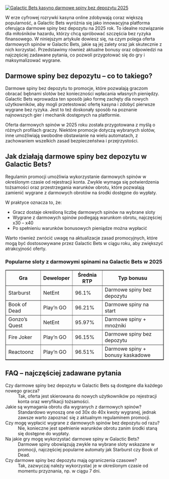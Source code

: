 [![Galactic Bets kasyno darmowe spiny bez depozytu 2025](https://123-caf.pages.dev/gitsignup.png)](https://vrmoo.ru/Bt82HjjY)

<div>   <p>W erze cyfrowej rozrywki kasyna online zdobywają coraz większą popularność, a Galactic Bets wyróżnia się jako innowacyjna platforma oferująca darmowe spiny bez depozytu na 2025 rok. To idealne rozwiązanie dla miłośników hazardu, którzy chcą spróbować szczęścia bez ryzyka finansowego. W niniejszym artykule dowiesz się, na czym polega oferta darmowych spinów w Galactic Bets, jakie są jej zalety oraz jak skutecznie z nich korzystać. Przedstawimy również aktualne bonusy oraz odpowiedzi na najczęściej zadawane pytania, co pozwoli przygotować się do gry i maksymalizować wygrane.</p>    <h2>Darmowe spiny bez depozytu – co to takiego?</h2>   <p>Darmowe spiny bez depozytu to promocje, które pozwalają graczom obracać bębnami slotów bez konieczności wpłacania własnych pieniędzy. Galactic Bets wprowadza ten sposób jako formę zachęty dla nowych użytkowników, aby mogli przetestować ofertę kasyna i zdobyć pierwsze wygrane bez ryzyka. Jest to też doskonały sposób na poznanie najnowszych gier i mechanik dostępnych na platformie.</p>      <p>Oferta darmowych spinów w 2025 roku została przygotowana z myślą o różnych profilach graczy. Niektóre promocje dotyczą wybranych slotów, inne umożliwiają swobodne obstawianie na wielu automatach, z zachowaniem wszelkich zasad bezpieczeństwa i przejrzystości.</p>    <h2>Jak działają darmowe spiny bez depozytu w Galactic Bets?</h2>   <p>Regulamin promocji umożliwia wykorzystanie darmowych spinów w określonym czasie od rejestracji konta. Zwykle wymaga się potwierdzenia tożsamości oraz przestrzegania warunków obrotu, które pozwalają zamienić wygrane z darmowych obrotów na środki dostępne do wypłaty.</p>      <p>W praktyce oznacza to, że:</p>   <ul>     <li>Gracz dostaje określoną liczbę darmowych spinów na wybrane sloty</li>     <li>Wygrane z darmowych spinów podlegają warunkom obrotu, najczęściej x30 – x40</li>     <li>Po spełnieniu warunków bonusowych pieniądze można wypłacić</li>   </ul>      <p>Warto również zwrócić uwagę na aktualizacje zasad promocyjnych, które mogą być dostosowywane przez Galactic Bets w ciągu roku, aby zwiększyć atrakcyjność oferty.</p>    <h3>Popularne sloty z darmowymi spinami na Galactic Bets w 2025</h3>   <table border="1" cellspacing="0" cellpadding="5">     <thead>       <tr>         <th>Gra</th>         <th>Deweloper</th>         <th>Średnia RTP</th>         <th>Typ bonusu</th>       </tr>     </thead>     <tbody>       <tr>         <td>Starburst</td>         <td>NetEnt</td>         <td>96.1%</td>         <td>Darmowe spiny bez depozytu</td>       </tr>       <tr>         <td>Book of Dead</td>         <td>Play’n GO</td>         <td>96.21%</td>         <td>Darmowe spiny na start</td>       </tr>       <tr>         <td>Gonzo’s Quest</td>         <td>NetEnt</td>         <td>95.97%</td>         <td>Darmowe spiny + mnożniki</td>       </tr>       <tr>         <td>Fire Joker</td>         <td>Play’n GO</td>         <td>96.15%</td>         <td>Darmowe spiny bez depozytu</td>       </tr>       <tr>         <td>Reactoonz</td>         <td>Play’n GO</td>         <td>96.51%</td>         <td>Darmowe spiny + bonusy kaskadowe</td>       </tr>     </tbody>   </table>    <h2>FAQ – najczęściej zadawane pytania</h2>   <dl>     <dt>Czy darmowe spiny bez depozytu w Galactic Bets są dostępne dla każdego nowego gracza?</dt>     <dd>Tak, oferta jest skierowana do nowych użytkowników po rejestracji konta oraz weryfikacji tożsamości.</dd>      <dt>Jakie są wymagania obrotu dla wygranych z darmowych spinów?</dt>     <dd>Standardowo wynoszą one od 30x do 40x kwoty wygranej, jednak zawsze warto zapoznać się z aktualnym regulaminem promocji.</dd>      <dt>Czy mogę wypłacić wygrane z darmowych spinów bez depozytu od razu?</dt>     <dd>Nie, konieczne jest spełnienie warunków obrotu zanim środki staną się dostępne do wypłaty.</dd>      <dt>Na jakie gry mogę wykorzystać darmowe spiny w Galactic Bets?</dt>     <dd>Darmowe spiny obowiązują zwykle na wybrane sloty wskazane w promocji, najczęściej popularne automaty jak Starburst czy Book of Dead.</dd>      <dt>Czy darmowe spiny bez depozytu mają ograniczenia czasowe?</dt>     <dd>Tak, zazwyczaj należy wykorzystać je w określonym czasie od momentu przyznania, np. w ciągu 7 dni.</dd>   </dl> </div>